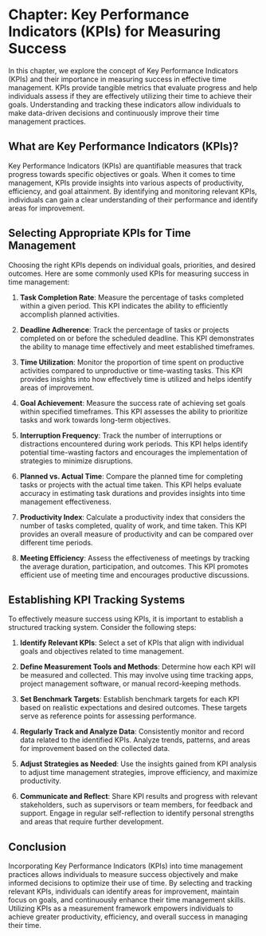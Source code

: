 Chapter: Key Performance Indicators (KPIs) for Measuring Success
================================================================

In this chapter, we explore the concept of Key Performance Indicators (KPIs) and their importance in measuring success in effective time management. KPIs provide tangible metrics that evaluate progress and help individuals assess if they are effectively utilizing their time to achieve their goals. Understanding and tracking these indicators allow individuals to make data-driven decisions and continuously improve their time management practices.

What are Key Performance Indicators (KPIs)?
-------------------------------------------

Key Performance Indicators (KPIs) are quantifiable measures that track progress towards specific objectives or goals. When it comes to time management, KPIs provide insights into various aspects of productivity, efficiency, and goal attainment. By identifying and monitoring relevant KPIs, individuals can gain a clear understanding of their performance and identify areas for improvement.

Selecting Appropriate KPIs for Time Management
----------------------------------------------

Choosing the right KPIs depends on individual goals, priorities, and desired outcomes. Here are some commonly used KPIs for measuring success in time management:

1. **Task Completion Rate**: Measure the percentage of tasks completed within a given period. This KPI indicates the ability to efficiently accomplish planned activities.

2. **Deadline Adherence**: Track the percentage of tasks or projects completed on or before the scheduled deadline. This KPI demonstrates the ability to manage time effectively and meet established timeframes.

3. **Time Utilization**: Monitor the proportion of time spent on productive activities compared to unproductive or time-wasting tasks. This KPI provides insights into how effectively time is utilized and helps identify areas of improvement.

4. **Goal Achievement**: Measure the success rate of achieving set goals within specified timeframes. This KPI assesses the ability to prioritize tasks and work towards long-term objectives.

5. **Interruption Frequency**: Track the number of interruptions or distractions encountered during work periods. This KPI helps identify potential time-wasting factors and encourages the implementation of strategies to minimize disruptions.

6. **Planned vs. Actual Time**: Compare the planned time for completing tasks or projects with the actual time taken. This KPI helps evaluate accuracy in estimating task durations and provides insights into time management effectiveness.

7. **Productivity Index**: Calculate a productivity index that considers the number of tasks completed, quality of work, and time taken. This KPI provides an overall measure of productivity and can be compared over different time periods.

8. **Meeting Efficiency**: Assess the effectiveness of meetings by tracking the average duration, participation, and outcomes. This KPI promotes efficient use of meeting time and encourages productive discussions.

Establishing KPI Tracking Systems
---------------------------------

To effectively measure success using KPIs, it is important to establish a structured tracking system. Consider the following steps:

1. **Identify Relevant KPIs**: Select a set of KPIs that align with individual goals and objectives related to time management.

2. **Define Measurement Tools and Methods**: Determine how each KPI will be measured and collected. This may involve using time tracking apps, project management software, or manual record-keeping methods.

3. **Set Benchmark Targets**: Establish benchmark targets for each KPI based on realistic expectations and desired outcomes. These targets serve as reference points for assessing performance.

4. **Regularly Track and Analyze Data**: Consistently monitor and record data related to the identified KPIs. Analyze trends, patterns, and areas for improvement based on the collected data.

5. **Adjust Strategies as Needed**: Use the insights gained from KPI analysis to adjust time management strategies, improve efficiency, and maximize productivity.

6. **Communicate and Reflect**: Share KPI results and progress with relevant stakeholders, such as supervisors or team members, for feedback and support. Engage in regular self-reflection to identify personal strengths and areas that require further development.

Conclusion
----------

Incorporating Key Performance Indicators (KPIs) into time management practices allows individuals to measure success objectively and make informed decisions to optimize their use of time. By selecting and tracking relevant KPIs, individuals can identify areas for improvement, maintain focus on goals, and continuously enhance their time management skills. Utilizing KPIs as a measurement framework empowers individuals to achieve greater productivity, efficiency, and overall success in managing their time.
